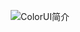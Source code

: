 <p style="text-align: center;"><img src="https://image.weilanwl.com/uni/UniAppReadme.jpg" alt="ColorUI简介"></img></p>
